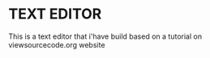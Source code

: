 TEXT EDITOR
===========

This is a text editor that i'have build based on a tutorial on viewsourcecode.org website 
